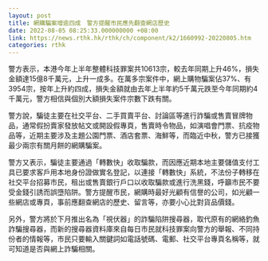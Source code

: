 ```yaml
---
layout: post
title: 網購騙案增逾四成　警方提醒市民應先翻查網店歷史
date: 2022-08-05 08:25:33.000000000 +08:00
link: https://news.rthk.hk/rthk/ch/component/k2/1660992-20220805.htm
categories: rthk
---
```


警方表示，本港今年上半年整體科技罪案共10613宗，較去年同期上升46%，損失金額達15億8千萬元，上升一成多。在萬多宗案件中，網上購物騙案佔37%、有3954宗，按年上升約四成，損失金額就由去年上半年約5千萬元跌至今年同期約4千萬元，警方相信與個別大額損失案件宗數下跌有關。

警方說，騙徒主要在社交平台、二手買賣平台、討論區等進行詐騙或售賣冒牌物品，通常假扮賣家發放帖文或開設假專頁，售賣時令物品，如演唱會門票、抗疫物品等，近期主要涉及主題公園門票、酒店套票、海鮮等，而臨近中秋，警方已接獲最少兩宗有關月餅的網購騙案。

警方又表示，騙徒主要通過「轉數快」收取騙款，而因應近期本地主要儲值支付工具已要求客戶用本地身份證做實名登記，以連接「轉數快」系統，不法份子轉移在社交平台招募市民，租出或售賣銀行戶口以收取騙款或進行洗黑錢，呼籲市民不要受金錢引誘而誤墮陷阱。警方提醒市民，網購時最好光顧有信譽的公司，如光顧一些網店或專頁，事前應翻查網店的歷史、留言等，亦要小心比對貨品價錢。

另外，警方將於下月推出名為「視伏器」的詐騙陷阱搜尋器，取代原有的網絡釣魚詐騙搜尋器，而新的搜尋器資料庫來自每日市民就科技罪案向警方的舉報、不同持份者的情報等，市民只要輸入關鍵詞如電話號碼、電郵、社交平台專頁名稱等，就可知道是否與網上詐騙相關。
